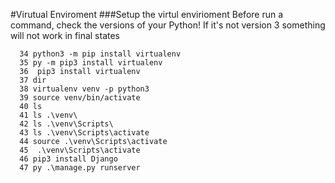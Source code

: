 #Virutual Enviroment
###Setup the virtul envirioment
Before run a command, check the versions of your Python!
If it's not version 3 something will not work in final states
```
  34 python3 -m pip install virtualenv
  35 py -m pip3 install virtualenv
  36  pip3 install virtualenv
  37 dir
  38 virtualenv venv -p python3
  39 source venv/bin/activate
  40 ls
  41 ls .\venv\
  42 ls .\venv\Scripts\
  43 ls .\venv\Scripts\activate
  44 source .\venv\Scripts\activate
  45  .\venv\Scripts\activate
  46 pip3 install Django
  47 py .\manage.py runserver
```
